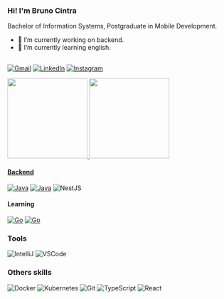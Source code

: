 ### Hi! I'm Bruno Cintra
Bachelor of Information Systems, Postgraduate in Mobile Development.

- 🔭 I’m currently working on backend.
- 🌱 I’m currently learning english.
##
[![Gmail](https://img.shields.io/badge/Gmail-D14836?style=for-the-badge&logo=gmail&logoColor=white)](http://mailto:bruno.tutor@gmail.com)
[![LinkedIn](https://img.shields.io/badge/LinkedIn-0077B5?style=for-the-badge&logo=linkedin&logoColor=white)](https://www.linkedin.com/in/bruno-cintra)
[![Instagram](https://img.shields.io/badge/Instagram-E4405F?style=for-the-badge&logo=instagram&logoColor=white)](https://instagram.com/bcccintra)

<div align="left">
  <a href="https://beacons.ai/brunocintra" target="_blank">
  <img height="180em" src="https://github-readme-stats.vercel.app/api?username=brunocintra&show_icons=true&theme=algolia&include_all_commits=true&count_private=true"/>
  <img height="180em" src="https://github-readme-stats.vercel.app/api/top-langs/?username=brunocintra&layout=compact&langs_count=7&theme=algolia"/>
</div>
  
#### Backend
[![Java](https://img.shields.io/badge/Java-ED8B00?style=for-the-badge&logo=java&logoColor=white)](#)
[![Java](https://img.shields.io/badge/Spring-6DB33F?style=for-the-badge&logo=spring&logoColor=white)](#)
![NestJS](https://img.shields.io/badge/nestjs-%23E0234E.svg?style=for-the-badge&logo=nestjs&logoColor=white)

#### Learning  
[![Go](https://img.shields.io/badge/Amazon_AWS-FF9900?style=for-the-badge&logo=amazonaws&logoColor=white)](#)
[![Go](https://img.shields.io/badge/Go-00ADD8?style=for-the-badge&logo=go&logoColor=white)](#)
  
### Tools 
![IntelliJ](https://img.shields.io/badge/IntelliJ_IDEA-000000.svg?style=for-the-badge&logo=intellij-idea&logoColor=white)
![VSCode](https://img.shields.io/badge/VSCode-0078D4?style=for-the-badge&logo=visual%20studio%20code&logoColor=white)
  
### Others skills
![Docker](https://img.shields.io/badge/docker-%230db7ed.svg?style=for-the-badge&logo=docker&logoColor=white)
![Kubernetes](https://img.shields.io/badge/kubernetes-326ce5.svg?&style=for-the-badge&logo=kubernetes&logoColor=white)
![Git](https://img.shields.io/badge/GIT-E44C30?style=for-the-badge&logo=git&logoColor=white)
![TypeScript](https://img.shields.io/badge/TypeScript-007ACC?style=for-the-badge&logo=typescript&logoColor=white)
![React](https://img.shields.io/badge/React-20232A?style=for-the-badge&logo=react&logoColor=61DAFB)

  
  
